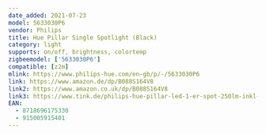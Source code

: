```yaml
---
date_added: 2021-07-23
model: 5633030P6
vendor: Philips
title: Hue Pillar Single Spotlight (Black)
category: light
supports: on/off, brightness, colortemp
zigbeemodel: ['5633030P6']
compatible: [z2m]
mlink: https://www.philips-hue.com/en-gb/p/-/5633030P6
link: https://www.amazon.de/dp/B088S164V8
link2: https://www.amazon.co.uk/dp/B088S164V8
link3: https://www.tink.de/philips-hue-pillar-led-1-er-spot-250lm-inkl-dimmschalter
EAN: 
  - 8718696175330
  - 915005915401
---
```

